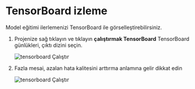 # <a name="monitor-with-tensorboard"></a>TensorBoard izleme

Model eğitimi ilerlemenizi TensorBoard ile görselleştirebilirsiniz. 

1. Projenize sağ tıklayın ve tıklayın **çalıştırmak TensorBoard** TensorBoard günlükleri, çıktı dizini seçin.

    ![tensorboard Çalıştır](media\monitor-tensorboard\run-tensorboard.png)

1. Fazla mesai, azalan hata kalitesini arttırma anlamına gelir dikkat edin

    ![tensorboard Çalıştır](media\monitor-tensorboard\tensorboard.png)